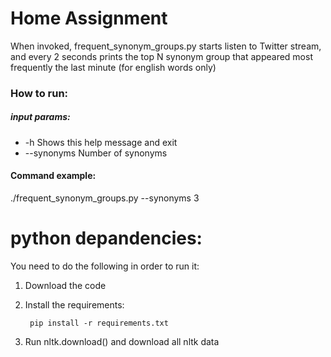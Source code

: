 # Home Assignment
When invoked, frequent_synonym_groups.py starts listen to Twitter stream, and every 2 seconds prints the top N synonym group that appeared most frequently the last minute (for english words only)

### How to run:
##### input params:
  - -h Shows this help message and exit
  - --synonyms  Number of synonyms
#### Command example:
./frequent_synonym_groups.py --synonyms 3

# python depandencies:
You need to do the following in order to run it:
1. Download the code
2. Install the requirements:


        pip install -r requirements.txt
3. Run nltk.download() and download all nltk data
